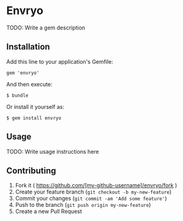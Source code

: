 # Envryo

TODO: Write a gem description

## Installation

Add this line to your application's Gemfile:

    gem 'envryo'

And then execute:

    $ bundle

Or install it yourself as:

    $ gem install envryo

## Usage

TODO: Write usage instructions here

## Contributing

1. Fork it ( https://github.com/[my-github-username]/envryo/fork )
2. Create your feature branch (`git checkout -b my-new-feature`)
3. Commit your changes (`git commit -am 'Add some feature'`)
4. Push to the branch (`git push origin my-new-feature`)
5. Create a new Pull Request
